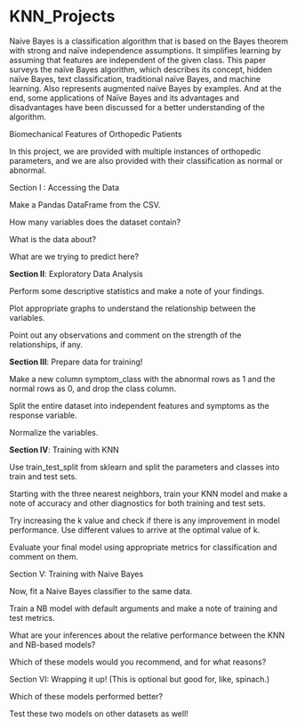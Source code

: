 # KNN_Projects

Naive Bayes is a classification algorithm that is based on the Bayes theorem with strong and naïve independence assumptions. It simplifies learning by assuming that features are independent of the given class. This paper surveys the naïve Bayes algorithm, which describes its concept, hidden naïve Bayes, text classification, traditional naïve Bayes, and machine learning. Also represents augmented naïve Bayes by examples. And at the end, some applications of Naïve Bayes and its advantages and disadvantages have been discussed for a better understanding of the algorithm.

Biomechanical Features of Orthopedic Patients

In this project, we are provided with multiple instances of orthopedic parameters, and we are also provided with their classification as normal or abnormal.

Section I  : Accessing the Data

Make a Pandas DataFrame from the CSV.

How many variables does the dataset contain?

What is the data about?

What are we trying to predict here?

**Section II**: Exploratory Data Analysis

Perform some descriptive statistics and make a note of your findings.

Plot appropriate graphs to understand the relationship between the variables.

Point out any observations and comment on the strength of the relationships, if any.

**Section III**: Prepare data for training!

Make a new column symptom_class with the abnormal rows as 1 and the normal rows as 0, and drop the class column.

Split the entire dataset into independent features and symptoms as the response variable.

Normalize the variables.

**Section IV**: Training with KNN

Use train_test_split from sklearn and split the parameters and classes into train and test sets.

Starting with the three nearest neighbors, train your KNN model and make a note of accuracy and other diagnostics for both training and test sets.

Try increasing the k value and check if there is any improvement in model performance. Use different values to arrive at the optimal value of k.

Evaluate your final model using appropriate metrics for classification and comment on them.

Section V: Training with Naive Bayes

Now, fit a Naive Bayes classifier to the same data.

Train a NB model with default arguments and make a note of training and test metrics.

What are your inferences about the relative performance between the KNN and NB-based models?

Which of these models would you recommend, and for what reasons?

Section VI: Wrapping it up! (This is optional but good for, like, spinach.)

Which of these models performed better?

Test these two models on other datasets as well!
